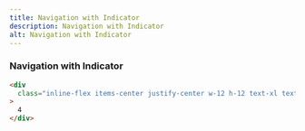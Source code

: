 ```yaml
---
title: Navigation with Indicator
description: Navigation with Indicator
alt: Navigation with Indicator
---
```


<h3 class="section-header">Navigation with Indicator</h3>

<base-snippet>

  <template v-slot:preview>
    <div class="inline-flex items-center justify-center w-12 h-12 text-xl text-white bg-red-500 rounded-full">
      4
    </div>
  </template>

```html
<div
  class="inline-flex items-center justify-center w-12 h-12 text-xl text-white bg-red-500 rounded-full"
>
  4
</div>
```

  <template v-slot:source>
    <a class="btn btn-primary btn-lg" href="https://play.tailwindcss.com/8i4J0IZFWE">Live Edit</a>
  </template>

</base-snippet>

<related-ui search_key="navigation"></related-ui>

